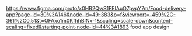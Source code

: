 https://www.figma.com/proto/x0HR2QwS1FEIAuO7pvpY7m/Food-delivery-app?page-id=30%3A146&node-id=49-383&p=f&viewport=-459%2C-361%2C0.51&t=QFAxo1m0KfhhBINx-1&scaling=scale-down&content-scaling=fixed&starting-point-node-id=44%3A1893
food app design
